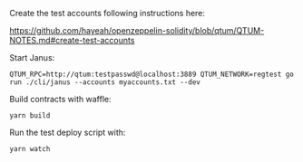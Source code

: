 Create the test accounts following instructions here:

https://github.com/hayeah/openzeppelin-solidity/blob/qtum/QTUM-NOTES.md#create-test-accounts

Start Janus:

```
QTUM_RPC=http://qtum:testpasswd@localhost:3889 QTUM_NETWORK=regtest go run ./cli/janus --accounts myaccounts.txt --dev
```

Build contracts with waffle:

```
yarn build
```

Run the test deploy script with:

```
yarn watch
```